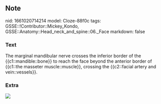 ## Note
nid: 1661020714214
model: Cloze-88f0c
tags: GSSE::!Contributor::Mickey_Kondo, GSSE::Anatomy::Head_neck_and_spine::06._Face
markdown: false

### Text
The marginal mandibular nerve crosses the inferior border of the {{c1::mandible::bone}} to reach the face beyond the anterior border of {{c1::the masseter muscle::muscle}}, crossing the {{c2::facial artery and vein::vessels}}.

### Extra
<img src="91_a20_i200.ashx">
